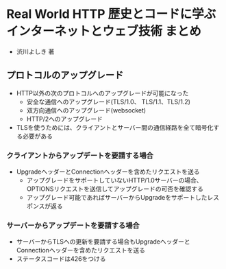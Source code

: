 # Real World HTTP 歴史とコードに学ぶインターネットとウェブ技術 まとめ
- 渋川よしき 著

## プロトコルのアップグレード
- HTTP以外の次のプロトコルへのアップグレードが可能になった
  - 安全な通信へのアップグレード(TLS/1.0、 TLS/1.1、TLS/1.2)
  - 双方向通信へのアップグレード(websocket)
  - HTTP/2へのアップグレード
- TLSを使うためには、クライアントとサーバー間の通信経路を全て暗号化する必要がある

### クライアントからアップデートを要請する場合
- UpgradeヘッダーとConnectionヘッダーを含めたリクエストを送る
  - アップグレードをサポートしていないHTTP/1.0サーバーの場合、OPTIONSリクエストを送信してアップグレードの可否を確認する
  - アップグレード可能であればサーバーからUpgradeをサポートしたレスポンスが返る

### サーバーからアップデートを要請する場合
- サーバーからTLSへの更新を要請する場合もUpgradeヘッダーとConnectionヘッダーを含めたリクエストを送る
- ステータスコードは426をつける
